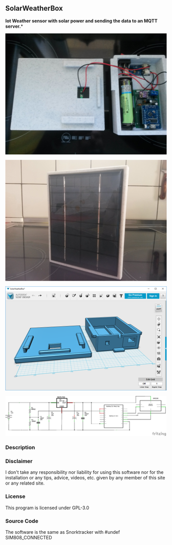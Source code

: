 
## SolarWeatherBox
  **Iot Weather sensor with solar power and sending the data to an MQTT server.***

   ![SolarWeatherBox](images/Box.jpg "SolarWeatherBox")

   ![SolarPanel](images/SolarPanel.jpg "SolarPanel")

   ![Housing](housing/SolarWeatherBox.png "Housing")

   ![Circuit](circuit/Esp8266Sim808.png "Circuit")


### Description

### Disclaimer
   I don't take any responsibility nor liability for using this software nor for the 
   installation or any tips, advice, videos, etc. given by any member of this site or any related site.

### License
   This program is licensed under GPL-3.0

### Source Code
  The software is the same as Snorktracker with #undef SIM808_CONNECTED 

